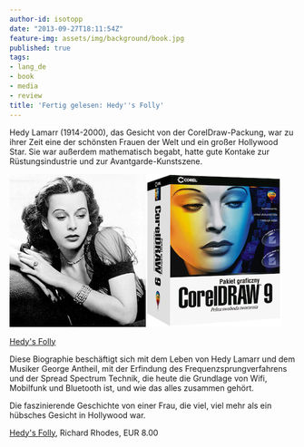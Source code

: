 ```yaml
---
author-id: isotopp
date: "2013-09-27T18:11:54Z"
feature-img: assets/img/background/book.jpg
published: true
tags:
- lang_de
- book
- media
- review
title: 'Fertig gelesen: Hedy''s Folly'
---
```

Hedy Lamarr (1914-2000), das Gesicht von der CorelDraw-Packung, war zu ihrer Zeit eine der schönsten Frauen der Welt und ein großer Hollywood Star. Sie war außerdem mathematisch begabt, hatte gute Kontake zur Rüstungsindustrie und zur Avantgarde-Kunstszene.

[![](/uploads/2013/09/hedy.png)](https://www.amazon.de/Hedys-Folly-Breakthrough-Inventions-Beautiful/dp/0307742954)

[Hedy's Folly](https://www.amazon.de/Hedys-Folly-Breakthrough-Inventions-Beautiful/dp/0307742954)

Diese Biographie beschäftigt sich mit dem Leben von Hedy Lamarr und dem Musiker George Antheil, mit der Erfindung des Frequenzsprungverfahrens und der Spread Spectrum Technik, die heute die Grundlage von Wifi, Mobilfunk und Bluetooth ist, und wie das alles zusammen gehört.

Die faszinierende Geschichte von einer Frau, die viel, viel mehr als ein hübsches Gesicht in Hollywood war.

[Hedy's Folly](https://www.amazon.de/Hedys-Folly-Breakthrough-Inventions-Beautiful/dp/0307742954), Richard Rhodes, EUR 8.00
